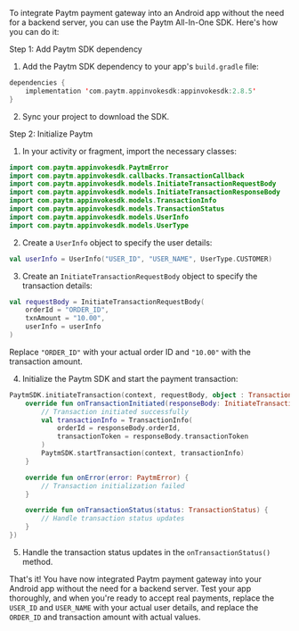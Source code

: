 To integrate Paytm payment gateway into an Android app without the need for a backend server, you can use the Paytm All-In-One SDK. Here's how you can do it:

Step 1: Add Paytm SDK dependency

1. Add the Paytm SDK dependency to your app's `build.gradle` file:

```kotlin
dependencies {
    implementation 'com.paytm.appinvokesdk:appinvokesdk:2.8.5'
}
```

2. Sync your project to download the SDK.

Step 2: Initialize Paytm

1. In your activity or fragment, import the necessary classes:

```kotlin
import com.paytm.appinvokesdk.PaytmError
import com.paytm.appinvokesdk.callbacks.TransactionCallback
import com.paytm.appinvokesdk.models.InitiateTransactionRequestBody
import com.paytm.appinvokesdk.models.InitiateTransactionResponseBody
import com.paytm.appinvokesdk.models.TransactionInfo
import com.paytm.appinvokesdk.models.TransactionStatus
import com.paytm.appinvokesdk.models.UserInfo
import com.paytm.appinvokesdk.models.UserType
```

2. Create a `UserInfo` object to specify the user details:

```kotlin
val userInfo = UserInfo("USER_ID", "USER_NAME", UserType.CUSTOMER)
```

3. Create an `InitiateTransactionRequestBody` object to specify the transaction details:

```kotlin
val requestBody = InitiateTransactionRequestBody(
    orderId = "ORDER_ID",
    txnAmount = "10.00",
    userInfo = userInfo
)
```

Replace `"ORDER_ID"` with your actual order ID and `"10.00"` with the transaction amount.

4. Initialize the Paytm SDK and start the payment transaction:

```kotlin
PaytmSDK.initiateTransaction(context, requestBody, object : TransactionCallback {
    override fun onTransactionInitiated(responseBody: InitiateTransactionResponseBody) {
        // Transaction initiated successfully
        val transactionInfo = TransactionInfo(
            orderId = responseBody.orderId,
            transactionToken = responseBody.transactionToken
        )
        PaytmSDK.startTransaction(context, transactionInfo)
    }

    override fun onError(error: PaytmError) {
        // Transaction initialization failed
    }

    override fun onTransactionStatus(status: TransactionStatus) {
        // Handle transaction status updates
    }
})
```

5. Handle the transaction status updates in the `onTransactionStatus()` method.

That's it! You have now integrated Paytm payment gateway into your Android app without the need for a backend server. Test your app thoroughly, and when you're ready to accept real payments, replace the `USER_ID` and `USER_NAME` with your actual user details, and replace the `ORDER_ID` and transaction amount with actual values.
